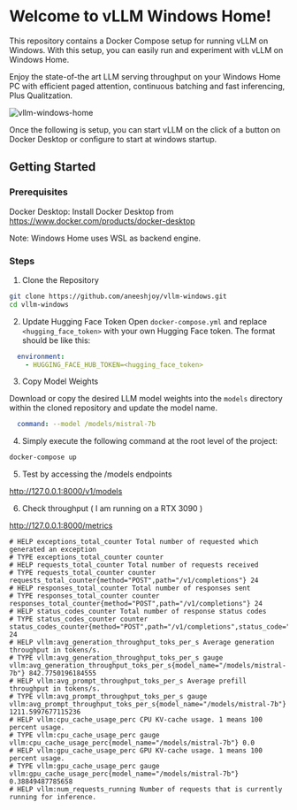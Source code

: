 # Welcome to vLLM Windows Home!
This repository contains a Docker Compose setup for running vLLM on Windows. With this setup, you can easily run and experiment with vLLM on Windows Home.

Enjoy the state-of-the art LLM serving throughput on your Windows Home PC with efficient paged attention, continuous batching and fast inferencing, Plus Qualitzation.

![vllm-windows-home](https://github.com/aneeshjoy/vllm-windows/assets/5285961/5b9caae0-1cfd-4fb4-b86f-a8330e8428f0)

Once the following is setup, you can start vLLM on the click of a button on Docker Desktop or configure to start at windows startup.

## Getting Started
### Prerequisites
Docker Desktop: 
Install Docker Desktop from <https://www.docker.com/products/docker-desktop>

Note: Windows Home uses WSL as backend engine.

### Steps
1. Clone the Repository
```bash
git clone https://github.com/aneeshjoy/vllm-windows.git
cd vllm-windows
```

2. Update Hugging Face Token
Open `docker-compose.yml` and replace `<hugging_face_token>` with your own Hugging Face token. The format should be like this:

```yaml
  environment:
    - HUGGING_FACE_HUB_TOKEN=<hugging_face_token>
```

3. Copy Model Weights
   
Download or copy the desired LLM model weights into the `models` directory within the cloned repository and update the model name.
```yaml
  command: --model /models/mistral-7b
```
4. Simply execute the following command at the root level of the project:

```bash
docker-compose up
```
5. Test by accessing the /models endpoints

http://127.0.0.1:8000/v1/models


6. Check throughput ( I am running on a RTX 3090 )

http://127.0.0.1:8000/metrics

```
# HELP exceptions_total_counter Total number of requested which generated an exception
# TYPE exceptions_total_counter counter
# HELP requests_total_counter Total number of requests received
# TYPE requests_total_counter counter
requests_total_counter{method="POST",path="/v1/completions"} 24
# HELP responses_total_counter Total number of responses sent
# TYPE responses_total_counter counter
responses_total_counter{method="POST",path="/v1/completions"} 24
# HELP status_codes_counter Total number of response status codes
# TYPE status_codes_counter counter
status_codes_counter{method="POST",path="/v1/completions",status_code="200"} 24
# HELP vllm:avg_generation_throughput_toks_per_s Average generation throughput in tokens/s.
# TYPE vllm:avg_generation_throughput_toks_per_s gauge
vllm:avg_generation_throughput_toks_per_s{model_name="/models/mistral-7b"} 842.7750196184555
# HELP vllm:avg_prompt_throughput_toks_per_s Average prefill throughput in tokens/s.
# TYPE vllm:avg_prompt_throughput_toks_per_s gauge
vllm:avg_prompt_throughput_toks_per_s{model_name="/models/mistral-7b"} 1211.5997677115236
# HELP vllm:cpu_cache_usage_perc CPU KV-cache usage. 1 means 100 percent usage.
# TYPE vllm:cpu_cache_usage_perc gauge
vllm:cpu_cache_usage_perc{model_name="/models/mistral-7b"} 0.0
# HELP vllm:gpu_cache_usage_perc GPU KV-cache usage. 1 means 100 percent usage.
# TYPE vllm:gpu_cache_usage_perc gauge
vllm:gpu_cache_usage_perc{model_name="/models/mistral-7b"} 0.38849487785658
# HELP vllm:num_requests_running Number of requests that is currently running for inference.
```
